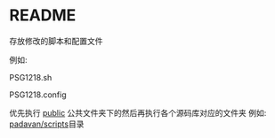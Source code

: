 # README

存放修改的脚本和配置文件

例如: 

PSG1218.sh

PSG1218.config


优先执行 [public](https://github.com/TurBoTse/Padavan-NG-Build/tree/main/public) 公共文件夹下的然后再执行各个源码库对应的文件夹  例如: [padavan/scripts](https://github.com/TurBoTse/Padavan-NG-Build/blob/main/padavan/scripts)目录
